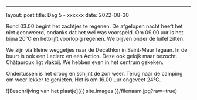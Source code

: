 ---
layout: post
title: Dag 5 - xxxxxx
date: 2022-08-30

Rond 03.00 begint het zachtjes te regenen. De afgelopen nacht heeft het niet geonweerd, ondanks dat het wel was voorspeld. Om 09.00 uur is het bijna 20°C en hetblijft voorlopig regenen. We blijven onder de luifel zitten.

We zijn via kleine weggetjes naar de Decathlon in Saint-Maur fegaan. In de buurt is ook een Leclerc en een Action. Deze ook gelojk maar bezocht. 
Châtauroux ligt vlakbij. We hebben even in het centrum gekeken.

Ondertussen is het droog en schijnt de zon weer. Terug naar de camping om weer lekker te genieten. Het is om 16.00 uur ongeveet 24°C.




![Beschrijving van het plaatje]({{ site.images }}/filenaam.jpg?raw=true)